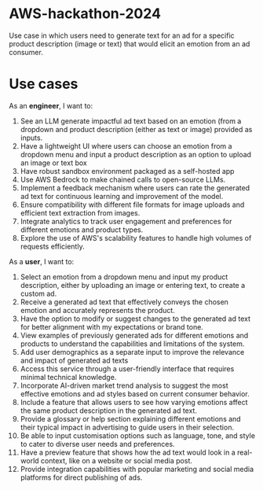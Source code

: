 # AWS-hackathon-2024
Use case in which users need to generate text for an ad for a specific product description (image or text) that would elicit an emotion from an ad consumer.

# Use cases

As an **engineer**, I want to:

1. See an LLM generate impactful ad text based on an emotion (from a dropdown and product description (either as text or image) provided as inputs.
2. Have a lightweight UI where users can choose an emotion from a dropdown menu and input a product description as an option to upload an image or text box
3. Have robust sandbox environment packaged as a self-hosted app
4. Use AWS Bedrock to make chained calls to open-source LLMs.
5. Implement a feedback mechanism where users can rate the generated ad text for continuous learning and improvement of the model.
2. Ensure compatibility with different file formats for image uploads and efficient text extraction from images.
3. Integrate analytics to track user engagement and preferences for different emotions and product types.
4. Explore the use of AWS's scalability features to handle high volumes of requests efficiently.

As a **user**, I want to:

1. Select an emotion from a dropdown menu and input my product description, either by uploading an image or entering text, to create a custom ad.
2. Receive a generated ad text that effectively conveys the chosen emotion and accurately represents the product.
3. Have the option to modify or suggest changes to the generated ad text for better alignment with my expectations or brand tone.
4. View examples of previously generated ads for different emotions and products to understand the capabilities and limitations of the system.
5. Add user demographics as a separate input to improve the relevance and impact of generated ad texts
6. Access this service through a user-friendly interface that requires minimal technical knowledge.
7. Incorporate AI-driven market trend analysis to suggest the most effective emotions and ad styles based on current consumer behavior.
8. Include a feature that allows users to see how varying emotions affect the same product description in the generated ad text.
9. Provide a glossary or help section explaining different emotions and their typical impact in advertising to guide users in their selection.
10. Be able to input customisation options such as language, tone, and style to cater to diverse user needs and preferences.
11. Have a preview feature that shows how the ad text would look in a real-world context, like on a website or social media post.
12. Provide integration capabilities with popular marketing and social media platforms for direct publishing of ads.
